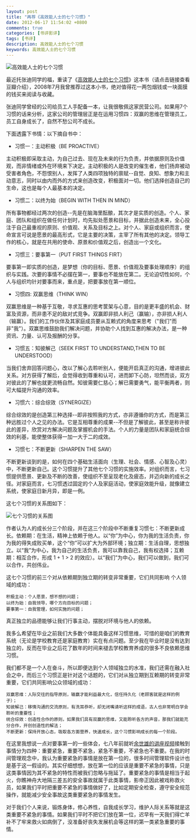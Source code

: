 ```yaml
---
layout: post
title: "再荐《高效能人士的七个习惯》"
date: 2012-06-17 11:54:02 +0800
comments: true
categories: [书评影评]
tags: [书评]
description: 高效能人士的七个习惯
keywords: 高效能人士的七个习惯
---
```


![高效能人士的七个习惯](http://img5.douban.com/mpic/s4510907.jpg)

最近托张迪同学的福，重读了《[高效能人士的七个习惯](http://book.douban.com/subject/5325618/)》这本书（请点击链接查看豆瓣介绍），2008年7月我曾推荐过这本小书，绝对值得花一两包烟钱或一块面膜的钱买来阅读与收藏。

张迪同学曾经的公司给员工人手配备一本，让我很敬佩这家民营公司。如果用7个习惯的话来分析，这家公司的管理层正是在运用习惯四：双赢的思维在管理员工，员工自身成长了，自然不愁公司不成长。

<!--more-->

下面透露下书情：以下摘自书中：

* 习惯一：主动积极（BE PROACTIVE）

主动积极即采取主动，为自己过去、现在及未来的行为负责，并依据原则及价值观，而非情绪或外在环境来下决定。主动积极的人是改变的催生者，他们扬弃被动受害者角色，不怨恨别人，发挥了人类四项独特的禀赋--自觉、良知、想象力和主动意志，同时以由内而外的方式来创造改变，积极面对一切。他们选择创造自己的生命，这也是每个人最基本的决定。

* 习惯二：以终为始（BEGIN WITH THEN IN MIND）　　

所有事物都经过两次的创造--先是在脑海里酝酿，其次才是实质的创造。个人、家庭、团队和组织在做任何计划时，均先拟处愿景和目标，并据此创造未来，全心投注于自己最重视的原则、价值观、关系及目标之上。对个人、家庭或组织而言，使命宣言可说是愿景的最高形式，它是主要的决策，主宰了所有其他的决定。领导工作的核心，就是在共用的使命、原景和价值观之后，创造出一个文化。

* 习惯三：要事第一（PUT FIRST THINGS FIRT）

要事第一即实质的创造，是梦想（你的目标、愿景、价值观及要事处理顺序）的组织与实践。次要的事情不必摆在第一，要事也不能放在第二。无论迫切性如何，个人与组织均针对要事而来，重点是，把要事放在第一顺位。

* 习惯四: 双赢思维（THINK WIN）　　

双赢思维是一种基于互敬，寻求互惠的思考筐架与心意，目的是更丰盛的机会、财富及资源，而非患不足的敌对式竞争。双赢即非损人利己（赢输），亦非损人利人（输赢）。我们的工作伙伴及其家庭成员要从互赖式的角度来思考（"我们"而非"我"）。双赢思维鼓励我们解决问题，并协助个人找到互惠的解决办法，是一种资讯、力量、认可及报酬的分享。

* 习惯五：知彼解己（SEEK FIRST TO UNDERSTAND,THEN TO BE UNDERSTOOD）

当我们舍弃回答问题心，改以了解心去聆听别人，便能开启真正的沟通，增进彼此关系。对方获得了解后，会觉得收到尊重和认可，进而卸下心防，坦然而谈，双方对彼此的了解也就更流畅自然。知彼需要仁慈心；解已需要勇气，能平衡两者，则可大幅提升沟通的效率。

* 习惯六：综合综效（SYNERGIZE）　　

综合综效的是创造第三种选择--即非按照我的方式，亦非遵循你的方式，而是第三种远胜过个人之见的办法。它是互相尊重的成果--不但是了解彼此，甚至是称许彼此的差异，欣赏对方解决问题及掌握机会的手法。个人的力量是团队和家庭统合综效的利基，能使整体获得一加一大于二的成效。

* 习惯七：不断更新（SHARPEN THE SAW）　　

不断更新谈到的是，如何在四个基础生活面向（生理、社会、情感、心智及心灵）中，不断更新自己。这个习惯提升了其他七个习惯的实施效率。对组织而言，七习惯提供愿景、更新及不断的改善，使组织不至呈现老化及疲态，并迈向新的成长之径。对家庭而言，七习惯透过固定的个人及家庭活动，使家庭效能升级，就像建立系统，使家庭日新月异，即是一例。

这七个习惯的关系图如下：

![七个习惯的关系图](http://i.imgur.com/7g3695I.jpg)

作者认为人的成长分三个阶段，并在这三个阶段中不断重复习惯七：不断更新成长。依赖期：在生活，精神上依赖于他人。以“你”为中心，你为我的生活负责，你为我的得失成败买单，这个“你”可以扩大为外部环境；独立期：生活自理，思想独立。以“我”为中心，我为自己的生活负责，我可以靠我自己，我有权选择；互赖期：相互合作，形成 1 + 1 > 2 的效应）。以“我们”为中心，我们可以做到，我们可以合作，共创伟业。

这七个习惯的前三个对从依赖期到独立期的转变非常重要，它们共同影响
个人领域的成功：

	积极主动：个人愿景，想不想的问题；
	以终为始：自我领导，哪个方向目标的问题；
	要事第一：自我管理，如何实施的问题；

真正独立的品德能够让我们行事主动，摆脱对环境与他人的依赖。

我多么希望在毕业之前我们大多数个体能具备这样习惯思维，可惜的是咱们的教育系统（无论是学校教育还是家庭教育）实在有点问题。至少我在毕业时是没有达到独立的，反而在毕业之后花了数年的时间来褪去学校教育养成的很多不良依赖思维习惯。

我们都不是一个人在奋斗，所以即便达到个人领域独立的水准，我们还需在融入社会之中，而后三个习惯正是针对这个话题的，它们对从独立期到互赖期的转变非常重要，它们共同影响公众领域的成功：

	双赢思维：人际交往的指导原则，输赢才能利益最大化，信任持久化（老顾客就是这样的例子）；
	知彼解己：移情沟通的交流原则，有洗耳恭听，却无闭嘴请听这样的成语，古人也非常明白学会聆听的重要性；
	统合综效：创造性合作的原则，如果我们具有双赢的思维，又能聆听各方的声音，那我们就能充分合作，开创创造性的解法；
	不断更新：保持开放心态，吸取各方面营养，快速成长，这个习惯影响成长的每一个阶段。

在这里我想说一点对要事第一的一些体会，七八年前就听[余世雄的讲座视频](http://www.youku.com/playlist_show/id_5655186_ascending_0_mode_pic.html)接触到事情分为四种：重要紧急，重要不紧急，紧急不重要，不紧急也不重要。在我的时间管理观念中，我认为重要紧急的事情是放在第一位的，很多时间管理软件设计也是基于这一假设的。其实仔细想想，放在第一位的应该是重要不紧急的事情，只是这类事情因为其不紧急的特性而被我们忽略与拖延了。重要紧急的事情是相当于起火，你瞧神舟大地隔三差五的安全事故就属于此类事情，影帝正因此被戏称救火员，如果我们平时把重要不紧急的事情做好了，比如定期安全检查，遵守安全规范操作，就能减少安全事故这类重要紧急的事情发生。

对于我们个人来说，锻炼身体，修心养性，自我成长学习，维护人际关系等就是这类重要不紧急的事情。如果我们平时不把它们放在第一位，迟早有一天我们得亡羊补不了牢来救火如病倒了，没准备好丧失发展机会等这样的第一类紧急重要的事情。
